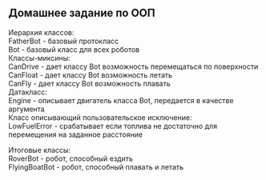 
## Домашнее задание по ООП
Иерархия классов:  
FatherBot - базовый протокласс  
Bot - базовый класс для всех роботов  
Классы-миксины:  
CanDrive - дает классу Bot возможность перемещаться по поверхности  
CanFloat - дает классу Bot возможность летать  
CanFly   - дает классу  Bot возможность плавать  
Датакласс:  
Engine - описывает двигатель класса Bot, передается в качестве аргумента  
Класс описывающий пользовательское исключение:  
LowFuelError - срабатывает если топлива не достаточно для перемещения на заданное расстояние  

Итоговые классы:  
RoverBot - робот, способный ездить  
FlyingBoatBot - робот, способный плавать и летать  

